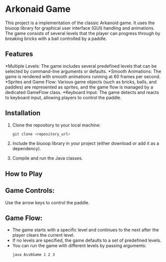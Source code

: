 # Arkonaid Game
This project is a implementation of the classic Arkanoid game. It uses the biuoop library for graphical user interface (GUI) handling and animations. The game consists of several levels that the player can progress through by breaking bricks with a ball controlled by a paddle.

## Features
*Multiple Levels: The game includes several predefined levels that can be selected by command-line arguments or defaults.
*Smooth Animations: The game is rendered with smooth animations running at 60 frames per second.
*Sprites and Game Flow: Various game objects (such as bricks, balls, and paddles) are represented as sprites, and the game flow is managed by a dedicated GameFlow class.
*Keyboard Input: The game detects and reacts to keyboard input, allowing players to control the paddle.

## Installation
1. Clone the repository to your local machine:
   ```bash
   git clone <repository_url>

2. Include the biuoop library in your project (either download or add it as a dependency).

3. Compile and run the Java classes.

##  How to Play
## Game Controls: 
Use the arrow keys to control the paddle.

## Game Flow: 
 - The game starts with a specific level and continues to the next after the player clears the current level. 
 - If no levels are specified, the game defaults to a set of predefined levels.
 - You can run the game with different levels by passing arguments:
   ```bash
   java Ass6Game 1 2 3

